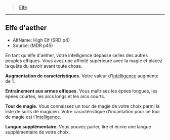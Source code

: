 ﻿---
!RaceItem
IntelligenceBonus: 1
Id: elf_hd.md#elfe-daether
ParentLink: elf_hd.md#elfe
Name: Elfe d'aether
ParentName: Elfe
NameLevel: 2
AltName: High Elf (SRD p4)
Source: (MDR p45)
---
> [Elfe](hd_elf.md)

---

## Elfe d'aether

- AltName: High Elf (SRD p4)
- Source: (MDR p45)

En tant qu'elfe d'aether, votre intelligence dépasse celles des autres peuples elfiques. Vous avez une affinité supérieure avec la magie et placez la quête du savoir avant toute chose.

**Augmentation de caractéristiques.** Votre valeur d'[Intelligence](hd_abilities_intelligence.md) augmente de 1.

**Entraînement aux armes elfiques.** Vous maîtrisez les épées longues, les épées courtes, les arcs longs et les arcs courts.

**Tour de magie.** Vous connaissez un tour de magie de votre choix parmi la liste de sorts de magicien. Votre caractéristique d'incantation pour ce tour de magie est l'[Intelligence](hd_abilities_intelligence.md).

**Langue supplémentaire.** Vous pouvez parler, lire et écrire une langue supplémentaire de votre choix.

